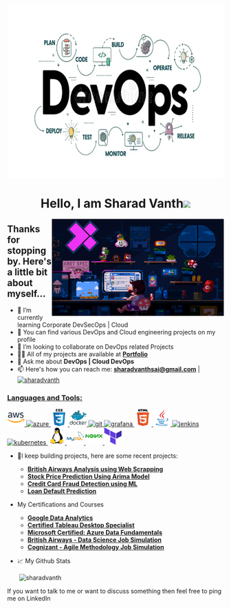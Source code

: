 
<a href="https://surajnemaliga7.wixsite.com/sharadvanth">
  <img src="https://raw.githubusercontent.com/Sharadvanth/Sharadvanth/main/!1.webp" alt="MasterHead" width="1000" height="400">
</a>
<h1 align="center">Hello, I am Sharad Vanth<img src="https://media.giphy.com/media/hvRJCLFzcasrR4ia7z/giphy.gif" width="25px"></h1>

<img align="right" alt="Coding" width="400" src="https://github.com/Sharadvanth/Sharadvanth/blob/main/!2.gif">

## Thanks for stopping by. Here's a little bit about myself...

- 🌱 I’m currently learning Corporate DevSecOps | Cloud 
- 🤘 You can find various DevOps and Cloud engineering projects on my profile
- 👯 I’m looking to collaborate on DevOps related Projects
- 👨‍💻 All of my projects are available at **[Portfolio](https://github.com/sharadvanth)**
- 💬 Ask me about **DevOps | Cloud DevOps**
- 📫 Here's how you can reach me:  **sharadvanthsai@gmail.com** |   <a href="https://linkedin.com/in/sharad-vanth" target="blank"><img align="center" src="https://raw.githubusercontent.com/rahuldkjain/github-profile-readme-generator/master/src/images/icons/Social/linked-in-alt.svg" alt="sharadvanth" height="20" width="30" />


<h3 align="left">Languages and Tools:</h3>
<p align="left"> <a href="https://aws.amazon.com" target="_blank" rel="noreferrer"> <img src="https://raw.githubusercontent.com/devicons/devicon/master/icons/amazonwebservices/amazonwebservices-original-wordmark.svg" alt="aws" width="40" height="40"/> </a> <a href="https://azure.microsoft.com/en-in/" target="_blank" rel="noreferrer"> <img src="https://www.vectorlogo.zone/logos/microsoft_azure/microsoft_azure-icon.svg" alt="azure" width="40" height="40"/> </a>  <a href="https://www.w3schools.com/css/" target="_blank" rel="noreferrer"> <img src="https://raw.githubusercontent.com/devicons/devicon/master/icons/css3/css3-original-wordmark.svg" alt="css3" width="40" height="40"/> </a> <a href="https://www.docker.com/" target="_blank" rel="noreferrer"> <img src="https://raw.githubusercontent.com/devicons/devicon/master/icons/docker/docker-original-wordmark.svg" alt="docker" width="40" height="40"/> </a>  <a href="https://git-scm.com/" target="_blank" rel="noreferrer"> <img src="https://www.vectorlogo.zone/logos/git-scm/git-scm-icon.svg" alt="git" width="40" height="40"/> </a> <a href="https://grafana.com" target="_blank" rel="noreferrer"> <img src="https://www.vectorlogo.zone/logos/grafana/grafana-icon.svg" alt="grafana" width="40" height="40"/> </a> <a href="https://www.w3.org/html/" target="_blank" rel="noreferrer"> <img src="https://raw.githubusercontent.com/devicons/devicon/master/icons/html5/html5-original-wordmark.svg" alt="html5" width="40" height="40"/> </a> <a href="https://www.java.com" target="_blank" rel="noreferrer"> <img src="https://raw.githubusercontent.com/devicons/devicon/master/icons/java/java-original.svg" alt="java" width="40" height="40"/> </a> <a href="https://www.jenkins.io" target="_blank" rel="noreferrer"> <img src="https://www.vectorlogo.zone/logos/jenkins/jenkins-icon.svg" alt="jenkins" width="40" height="40"/> </a> <a href="https://kubernetes.io" target="_blank" rel="noreferrer"> <img src="https://www.vectorlogo.zone/logos/kubernetes/kubernetes-icon.svg" alt="kubernetes" width="40" height="40"/> </a> <a href="https://www.linux.org/" target="_blank" rel="noreferrer"> <img src="https://raw.githubusercontent.com/devicons/devicon/master/icons/linux/linux-original.svg" alt="linux" width="40" height="40"/> </a> <a href="https://www.mysql.com/" target="_blank" rel="noreferrer"> <img src="https://raw.githubusercontent.com/devicons/devicon/master/icons/mysql/mysql-original-wordmark.svg" alt="mysql" width="40" height="40"/> </a> <a href="https://www.nginx.com" target="_blank" rel="noreferrer"> <img src="https://raw.githubusercontent.com/devicons/devicon/master/icons/nginx/nginx-original.svg" alt="nginx" width="40" height="40"/> </a>  <a href="https://www.Terraform.com" target="_blank" rel="noreferrer"> <img src="https://github.com/Sharadvanth/Sharadvanth/blob/main/!T.png" alt="Terraform" width="40" height="40"/> </a>   </p>

- 🤘I keep building projects, here are some recent projects:
  - **[British Airways Analysis using Web Scrapping](https://github.com/VinayMeesaraganda/Python-Projects/tree/main/British%20Airways%20Analysis%20-%20Web%20Scrapping)**
  - **[Stock Price Prediction Using Arima Model](https://github.com/VinayMeesaraganda/Python-Projects/tree/main/Stock%20Price%20Prediction%20using%20ARIMA)**
  - **[Credit Card Fraud Detection using ML](https://github.com/VinayMeesaraganda/Python-Projects/tree/main/Credit%20card%20Fraud%20Detection)**
  - **[Loan Default Prediction](https://github.com/VinayMeesaraganda/CS668_Capstone_Project)**

- My Certifications and Courses
  - **[Google Data Analytics](https://www.coursera.org/account/accomplishments/professional-cert/G9VZDMJLYPRT)**
  - **[Certified Tableau Desktop Specialist](https://www.credly.com/badges/23abb4fa-922c-419e-adff-eacdf98b3242/public_url)**
  - **[Microsoft Certified: Azure Data Fundamentals](https://www.credly.com/badges/661054d0-a7f8-41fc-8d88-712a9ff91eb7/linked_in?t=rt0uf4)**
  - **[British Airways - Data Science Job Simulation](https://forage-uploads-prod.s3.amazonaws.com/completion-certificates/British%20Airways/NjynCWzGSaWXQCxSX_British%20Airways_ptr9y3XYXj6BMRE3B_1686144179185_completion_certificate.pdf)**
  - **[Cognizant - Agile Methodology Job Simulation](https://forage-uploads-prod.s3.amazonaws.com/completion-certificates/Cognizant/ZZswQd6xGydd758vz_Cognizant_ptr9y3XYXj6BMRE3B_1687536399727_completion_certificate.pdf)**

- 📈 My Github Stats
  <p>&nbsp;<img align="center" src="https://github-readme-stats.vercel.app/api?username=sharadvanth&show_icons=true&locale=en" alt="sharadvanth" /></p>
If you want to talk to me or want to discuss something then feel free to ping me on LinkedIn
  
